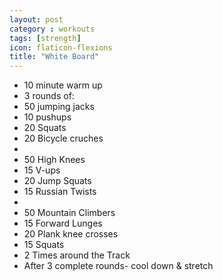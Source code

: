 ```yaml
---
layout: post
category : workouts
tags: [strength]
icon: flaticon-flexions
title: "White Board"
---
```

* 10 minute warm up
* 3 rounds of:
* 50 jumping jacks
* 10 pushups
* 20 Squats
* 20 Bicycle cruches
*
* 50 High Knees
* 15 V-ups
* 20 Jump Squats
* 15 Russian Twists
*
* 50 Mountain Climbers
* 15 Forward Lunges
* 20 Plank knee crosses
* 15 Squats
* 2 Times around the Track
* After 3 complete rounds- cool down & stretch
